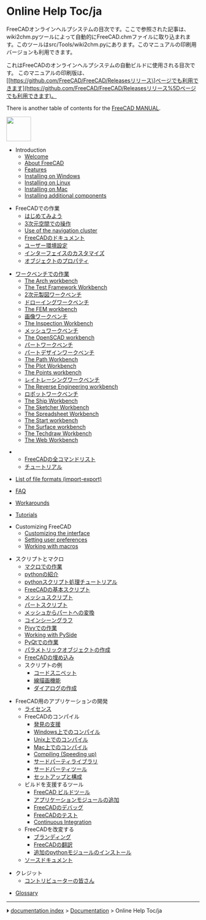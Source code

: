 # Online Help Toc/ja
<div class="mw-translate-fuzzy">

FreeCADオンラインヘルプシステムの目次です。ここで参照された記事は、wiki2chm.pyツールによって自動的にFreeCAD.chmファイルに取り込まれます。このツールはsrc/Tools/wiki2chm.pyにあります。このマニュアルの印刷用バージョンも利用できます。

これはFreeCADのオンラインヘルプシステムの自動ビルドに使用される目次です。 このマニュアルの印刷版は、\[[https://github.com/FreeCAD/FreeCAD/Releasesリリース\]ページでも利用できます](https://github.com/FreeCAD/FreeCAD/Releasesリリース%5Dページでも利用できます)。


</div>

There is another table of contents for the [FreeCAD MANUAL](Manual_Introduction.md).

<img alt="" src=images/Online_Help_Toc.svg  style="width:64px;">

-   Introduction
    -   [Welcome](Online_Help_Startpage.md)
    -   [About FreeCAD](About_FreeCAD.md)
    -   [Features](Feature_list.md)
    -   [Installing on Windows](Installing_on_Windows.md)
    -   [Installing on Linux](Installing_on_Linux.md)
    -   [Installing on Mac](Installing_on_Mac.md)
    -   [Installing additional components](Installing_additional_components.md)


<div class="mw-translate-fuzzy">

-   FreeCADでの作業
    -   [はじめてみよう](Getting_started/ja.md)
    -   [3次元空間での操作](Mouse_navigation/ja.md)
    -   [Use of the navigation cluster](Navigation_Cube.md)
    -   [FreeCADのドキュメント](Document_structure/ja.md)
    -   [ユーザー環境設定](Preferences_Editor/ja.md)
    -   [インターフェイスのカスタマイズ](Interface_Customization/ja.md)
    -   [オブジェクトのプロパティ](Property/ja.md)


</div>


<div class="mw-translate-fuzzy">

-   [ワークベンチでの作業](Workbenches/ja.md)
    -   [The Arch workbench](Arch_Workbench/ja.md)
    -   [The Test Framework Workbench](Debugging/ja.md)
    -   [2次元製図ワークベンチ](Draft_Workbench/ja.md)
    -   [ドローイングワークベンチ](Drawing_Workbench/ja.md)
    -   [The FEM workbench](FEM_Workbench/ja.md)
    -   [画像ワークベンチ](Image_Workbench/ja.md)
    -   [The Inspection Workbench](Inspection_Workbench/ja.md)
    -   [メッシュワークベンチ](Mesh_Workbench/ja.md)
    -   [The OpenSCAD workbench](OpenSCAD_Workbench/ja.md)
    -   [パートワークベンチ](Part_Workbench/ja.md)
    -   [パートデザインワークベンチ](PartDesign_Workbench/ja.md)
    -   [The Path Workbench](Path_Workbench/ja.md)
    -   [The Plot Workbench](Plot_Workbench/ja.md)
    -   [The Points workbench](Points_Workbench/ja.md)
    -   [レイトレーシングワークベンチ](Raytracing_Workbench/ja.md)
    -   [The Reverse Engineering workbench](Reverse_Engineering_Workbench/ja.md)
    -   [ロボットワークベンチ](Robot_Workbench/ja.md)
    -   [The Ship Workbench](Ship_Workbench/ja.md)
    -   [The Sketcher Workbench](Sketcher_Workbench/ja.md)
    -   [The Spreadsheet Workbench](Spreadsheet_Workbench/ja.md)
    -   [The Start workbench](Start_Workbench/ja.md)
    -   [The Surface workbench](Surface_Workbench/ja.md)
    -   [The Techdraw Workbench](TechDraw_Workbench/ja.md)
    -   [The Web Workbench](Web_Workbench/ja.md)


</div>


<div class="mw-translate-fuzzy">

-   -   [FreeCADの全コマンドリスト](List_of_Commands/ja.md)
    -   [チュートリアル](Tutorials/jp.md)


</div>

-   [List of file formats (import-export)](Import_Export.md)

-   [FAQ](Frequently_asked_questions.md)

-   [Workarounds](Workarounds.md)

-   [Tutorials](Tutorials.md)


<div class="mw-translate-fuzzy">

-   Customizing FreeCAD
    -   [Customizing the interface](Interface_Customization.md)
    -   [Setting user preferences](Preferences_Editor.md)
    -   [Working with macros](Macros.md)


</div>


<div class="mw-translate-fuzzy">

-   スクリプトとマクロ
    -   [マクロでの作業](Macros/ja.md)
    -   [pythonの紹介](Introduction_to_Python/ja.md)
    -   [pythonスクリプト処理チュートリアル](Python_scripting_tutorial/ja.md)
    -   [FreeCADの基本スクリプト](FreeCAD_Scripting_Basics/ja.md)
    -   [メッシュスクリプト](Mesh_Scripting/ja.md)
    -   [パートスクリプト](Topological_data_scripting/ja.md)
    -   [メッシュからパートへの変換](Mesh_to_Part/ja.md)
    -   [コインシーングラフ](Scenegraph/ja.md)
    -   [Pivyでの作業](Pivy/ja.md)
    -   [Working with PySide](PySide.md)
    -   [PyQtでの作業](PyQt/ja.md)
    -   [パラメトリックオブジェクトの作成](Scripted_objects/ja.md)
    -   [FreeCADの埋め込み](Embedding_FreeCAD/ja.md)
    -   スクリプトの例
        -   [コードスニペット](Code_snippets/ja.md)
        -   [線描画機能](Line_drawing_function/ja.md)
        -   [ダイアログの作成](Dialog_creation/ja.md)


</div>


<div class="mw-translate-fuzzy">

-   FreeCAD用のアプリケーションの開発
    -   [ライセンス](Licence/ja.md)
    -   FreeCADのコンパイル
        -   [発見の支援](Tracker/ja.md)
        -   [Windows上でのコンパイル](Compile_on_Windows/ja.md)
        -   [Unix上でのコンパイル](Compile_on_Linux/ja.md)
        -   [Mac上でのコンパイル](Compile_on_MacOS/ja.md)
        -   [Compiling (Speeding up)](Compiling_(Speeding_up).md)
        -   [サードパーティライブラリ](Third_Party_Libraries/ja.md)
        -   [サードパーティツール](Third_Party_Tools/ja.md)
        -   [セットアップと構成](Start_up_and_Configuration/ja.md)
    -   ビルドを支援するツール
        -   [FreeCAD ビルドツール](FreeCAD_Build_Tool/ja.md)
        -   [アプリケーションモジュールの追加](Workbench_creation/ja.md)
        -   [FreeCADのデバッグ](Debugging/ja.md)
        -   [FreeCADのテスト](Testing/ja.md)
        -   [Continuous Integration](Continuous_Integration.md)
    -   FreeCADを改変する
        -   [ブランディング](Branding/ja.md)
        -   [FreeCADの翻訳](Localisation/ja.md)
        -   [追加のpythonモジュールのインストール](Extra_python_modules/ja.md)
    -   [ソースドキュメント](Source_documentation/ja.md)


</div>


<div class="mw-translate-fuzzy">

-   クレジット
    -   [コントリビューターの皆さん](Contributors/jp.md)


</div>


<div class="mw-translate-fuzzy">

-   [Glossary](Glossary.md)


</div>



---
⏵ [documentation index](../README.md) > [Documentation](Category_Documentation.md) > Online Help Toc/ja
